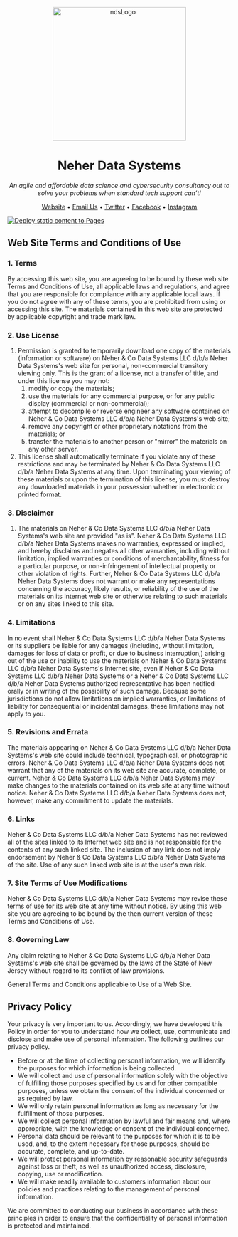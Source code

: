 <!-- <p align="center">
  <img width="300" height="300" src="https://github.com/neherdata.png">
</p>

<p align="center">
  <h1 align="center">Neher Data Systems</h1>
  <i>An agile and affordable data science and cybersecurity consultancy out to solve your problems when standard tech support can’t!</i>
</p>

[Website](http://www.neherdata.com) • [Email Us](mailto:tyler@neherdata.com?cc=joe@neherdata.com&subject=Contact%20Us%20-%20Found%20on%20GitHub) • [Twitter](https://twitter.com/neherdata) • [Facebook](https://www.facebook.com/neherdata) • [Instagram](https://instagram.com/neherdata) -->

<!DOCTYPE html>
<html lang="en-US">

<head>
  <meta charset="utf-8">

  <link rel="stylesheet"
    href="https://cdn.jsdelivr.net/gh/Microsoft/vscode/extensions/markdown-language-features/media/markdown.css">
  <link rel="stylesheet"
    href="https://cdn.jsdelivr.net/gh/Microsoft/vscode/extensions/markdown-language-features/media/highlight.css">
 

</head>

<body class="vscode-body vscode-light">
  <p align="center">
    <img alt="ndsLogo" width="300" height="300" src="https://github.com/neherdata.png">
  </p>
  <h1 align="center">Neher Data Systems</h1>
  <p align="center"><i>An agile and affordable data science and cybersecurity consultancy out to solve your problems when standard tech
    support can’t!</i></p>
  </p>
  <p align="center"><a href="http://www.neherdata.com">Website</a> • <a
        href="mailto:tyler@neherdata.com?cc=joe@neherdata.com&amp;subject=Contact%20Us%20-%20Found%20on%20GitHub">Email
        Us</a> • <a href="https://twitter.com/neherdata">Twitter</a> • <a
        href="https://www.facebook.com/neherdata">Facebook</a> • <a href="https://instagram.com/neherdata">Instagram</a>
    </p>



[![Deploy static content to Pages](https://github.com/neherdata/tos-neherdata-com/actions/workflows/static.yml/badge.svg)](https://github.com/neherdata/tos-neherdata-com/actions/workflows/static.yml)

## Web Site Terms and Conditions of Use

### 1\. Terms

By accessing this web site, you are agreeing to be bound by these web site Terms and Conditions of Use, all applicable laws and regulations, and agree that you are responsible for compliance with any applicable local laws. If you do not agree with any of these terms, you are prohibited from using or accessing this site. The materials contained in this web site are protected by applicable copyright and trade mark law.

### 2\. Use License

1.  Permission is granted to temporarily download one copy of the materials (information or software) on Neher & Co Data Systems LLC d/b/a Neher Data Systems's web site for personal, non-commercial transitory viewing only. This is the grant of a license, not a transfer of title, and under this license you may not:
    1.  modify or copy the materials;
    2.  use the materials for any commercial purpose, or for any public display (commercial or non-commercial);
    3.  attempt to decompile or reverse engineer any software contained on Neher & Co Data Systems LLC d/b/a Neher Data Systems's web site;
    4.  remove any copyright or other proprietary notations from the materials; or
    5.  transfer the materials to another person or "mirror" the materials on any other server.
2.  This license shall automatically terminate if you violate any of these restrictions and may be terminated by Neher & Co Data Systems LLC d/b/a Neher Data Systems at any time. Upon terminating your viewing of these materials or upon the termination of this license, you must destroy any downloaded materials in your possession whether in electronic or printed format.

### 3\. Disclaimer

1.  The materials on Neher & Co Data Systems LLC d/b/a Neher Data Systems's web site are provided "as is". Neher & Co Data Systems LLC d/b/a Neher Data Systems makes no warranties, expressed or implied, and hereby disclaims and negates all other warranties, including without limitation, implied warranties or conditions of merchantability, fitness for a particular purpose, or non-infringement of intellectual property or other violation of rights. Further, Neher & Co Data Systems LLC d/b/a Neher Data Systems does not warrant or make any representations concerning the accuracy, likely results, or reliability of the use of the materials on its Internet web site or otherwise relating to such materials or on any sites linked to this site.

### 4\. Limitations

In no event shall Neher & Co Data Systems LLC d/b/a Neher Data Systems or its suppliers be liable for any damages (including, without limitation, damages for loss of data or profit, or due to business interruption,) arising out of the use or inability to use the materials on Neher & Co Data Systems LLC d/b/a Neher Data Systems's Internet site, even if Neher & Co Data Systems LLC d/b/a Neher Data Systems or a Neher & Co Data Systems LLC d/b/a Neher Data Systems authorized representative has been notified orally or in writing of the possibility of such damage. Because some jurisdictions do not allow limitations on implied warranties, or limitations of liability for consequential or incidental damages, these limitations may not apply to you.

### 5\. Revisions and Errata

The materials appearing on Neher & Co Data Systems LLC d/b/a Neher Data Systems's web site could include technical, typographical, or photographic errors. Neher & Co Data Systems LLC d/b/a Neher Data Systems does not warrant that any of the materials on its web site are accurate, complete, or current. Neher & Co Data Systems LLC d/b/a Neher Data Systems may make changes to the materials contained on its web site at any time without notice. Neher & Co Data Systems LLC d/b/a Neher Data Systems does not, however, make any commitment to update the materials.

### 6\. Links

Neher & Co Data Systems LLC d/b/a Neher Data Systems has not reviewed all of the sites linked to its Internet web site and is not responsible for the contents of any such linked site. The inclusion of any link does not imply endorsement by Neher & Co Data Systems LLC d/b/a Neher Data Systems of the site. Use of any such linked web site is at the user's own risk.

### 7\. Site Terms of Use Modifications

Neher & Co Data Systems LLC d/b/a Neher Data Systems may revise these terms of use for its web site at any time without notice. By using this web site you are agreeing to be bound by the then current version of these Terms and Conditions of Use.

### 8\. Governing Law

Any claim relating to Neher & Co Data Systems LLC d/b/a Neher Data Systems's web site shall be governed by the laws of the State of New Jersey without regard to its conflict of law provisions.

General Terms and Conditions applicable to Use of a Web Site.

## Privacy Policy

Your privacy is very important to us. Accordingly, we have developed this Policy in order for you to understand how we collect, use, communicate and disclose and make use of personal information. The following outlines our privacy policy.

- Before or at the time of collecting personal information, we will identify the purposes for which information is being collected.
- We will collect and use of personal information solely with the objective of fulfilling those purposes specified by us and for other compatible purposes, unless we obtain the consent of the individual concerned or as required by law.
- We will only retain personal information as long as necessary for the fulfillment of those purposes.
- We will collect personal information by lawful and fair means and, where appropriate, with the knowledge or consent of the individual concerned.
- Personal data should be relevant to the purposes for which it is to be used, and, to the extent necessary for those purposes, should be accurate, complete, and up-to-date.
- We will protect personal information by reasonable security safeguards against loss or theft, as well as unauthorized access, disclosure, copying, use or modification.
- We will make readily available to customers information about our policies and practices relating to the management of personal information.

We are committed to conducting our business in accordance with these principles in order to ensure that the confidentiality of personal information is protected and maintained.
